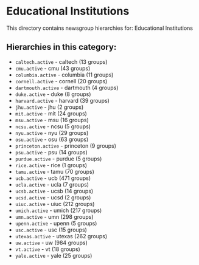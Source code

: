 # Educational Institutions

This directory contains newsgroup hierarchies for: Educational Institutions

## Hierarchies in this category:

- `caltech.active` - caltech (13 groups)
- `cmu.active` - cmu (43 groups)
- `columbia.active` - columbia (11 groups)
- `cornell.active` - cornell (20 groups)
- `dartmouth.active` - dartmouth (4 groups)
- `duke.active` - duke (8 groups)
- `harvard.active` - harvard (39 groups)
- `jhu.active` - jhu (2 groups)
- `mit.active` - mit (24 groups)
- `msu.active` - msu (16 groups)
- `ncsu.active` - ncsu (5 groups)
- `nyu.active` - nyu (29 groups)
- `osu.active` - osu (63 groups)
- `princeton.active` - princeton (9 groups)
- `psu.active` - psu (14 groups)
- `purdue.active` - purdue (5 groups)
- `rice.active` - rice (1 groups)
- `tamu.active` - tamu (70 groups)
- `ucb.active` - ucb (471 groups)
- `ucla.active` - ucla (7 groups)
- `ucsb.active` - ucsb (14 groups)
- `ucsd.active` - ucsd (2 groups)
- `uiuc.active` - uiuc (212 groups)
- `umich.active` - umich (217 groups)
- `umn.active` - umn (298 groups)
- `upenn.active` - upenn (5 groups)
- `usc.active` - usc (15 groups)
- `utexas.active` - utexas (262 groups)
- `uw.active` - uw (984 groups)
- `vt.active` - vt (18 groups)
- `yale.active` - yale (25 groups)
